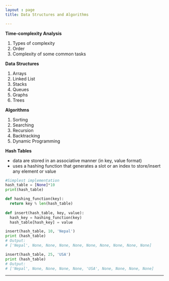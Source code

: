 ```yaml
---
layout : page
title: Data Structures and Algorithms

---
```




**Time-complexity Analysis**

1. Types of complexity
2. Order
3. Complexity of some common tasks

**Data Structures**

1. Arrays
2. Linked List
3. Stacks
4. Queues
5. Graphs
6. Trees

**Algorithms**

1. Sorting
2. Searching
3. Recursion 
4. Backtracking
5. Dynamic Programming


**Hash Tables**
- data are stored in an associative manner (in key, value format)
- uses a hashing function that generates a slot or an index to store/insert any element or value

```python
#Simplest implementation
hash_table = [None]*10
print(hash_table)

def hashing_function(key):
  return key % len(hash_table)
                        
def insert(hash_table, key, value):
  hash_key = hashing_function(key)
  hash_table[hash_key] = value

insert(hash_table, 10, 'Nepal')
print (hash_table)
# Output: 
# ['Nepal', None, None, None, None, None, None, None, None, None]

insert(hash_table, 25, 'USA')
print (hash_table)
# Output: 
# ['Nepal', None, None, None, None, 'USA', None, None, None, None]    
```



---
